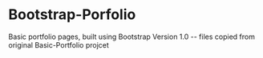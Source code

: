 # Bootstrap-Porfolio
Basic portfolio pages, built using Bootstrap
Version 1.0 -- files copied from original Basic-Portfolio projcet
